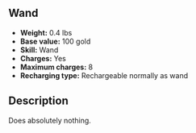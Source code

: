 ## Wand
- **Weight:** 0.4 lbs
- **Base value:** 100 gold
- **Skill:** Wand
- **Charges:** Yes
- **Maximum charges:** 8
- **Recharging type:** Rechargeable normally as wand
## Description
Does absolutely nothing.
